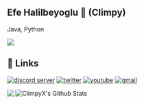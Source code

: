 ## Efe Halilbeyoglu 🚀 (Climpy)
Java, Python

<img src="http://views.whatilearened.today/views/github/ClimpyX/views.svg"/>

## 🔗 Links
[![discord server](https://img.shields.io/badge/discord-1d3ef2?style=for-the-badge&logo=discord&logoColor=white)](https://discord.gg/d9FEnGK2a3)
[![twitter](https://img.shields.io/badge/twitter-1DA1F2?style=for-the-badge&logo=twitter&logoColor=white)](https://twitter.com/climpyx)
[![youtube](https://img.shields.io/badge/youtube-ff0000?style=for-the-badge&logo=youtube&logoColor=white)](https://www.youtube.com/channel/UCi3RU0g5IoGKIeLLrNxmPTA)
[![gmail](https://img.shields.io/badge/gmail-ff3f00?style=for-the-badge&logo=gmail&logoColor=white)](https://mail.google.com/mail/?view=cm&fs=1&tf=1&to=efehalilbeyoglu@gmail.com)

<img align="center" src="https://github-readme-stats.vercel.app/api?username=ClimpyX&include_all_commits=true&count_private=true&show_icons=true&line_height=20&title_color=7A7ADB&icon_color=2234AE&text_color=D3D3D3&bg_color=0,000000,130F40" alt="ClimpyX's Github Stats">


<img align="left" src="https://i.ibb.co/njyM8Gs/pikachu-portable-network-graphics-pixel-art-squirtle-png-favpng-1-GDZFg-Xk-SRwue-DU7a1-WEGGG8r.png">
